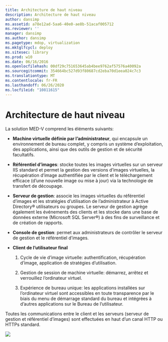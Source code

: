 ```yaml
---
title: Architecture de haut niveau
description: Architecture de haut niveau
author: dansimp
ms.assetid: a78e12ad-5aa6-40e0-ae8b-51acaf005712
ms.reviewer: ''
manager: dansimp
ms.author: dansimp
ms.pagetype: mdop, virtualization
ms.mktglfcycl: deploy
ms.sitesec: library
ms.prod: w10
ms.date: 06/16/2016
ms.openlocfilehash: 00df29c751653645ab4bee9762af57576a40092a
ms.sourcegitcommit: 354664bc527d93f80687cd2eba70d1eea024c7c3
ms.translationtype: MT
ms.contentlocale: fr-FR
ms.lasthandoff: 06/26/2020
ms.locfileid: "10811615"
---
```

# Architecture de haut niveau


La solution MED-V comprend les éléments suivants:

-   **Machine virtuelle définie par l’administrateur**, qui encapsule un environnement de bureau complet, y compris un système d’exploitation, des applications, ainsi que des outils de gestion et de sécurité facultatifs.

-   **Référentiel d’images**: stocke toutes les images virtuelles sur un serveur IIS standard et permet la gestion des versions d’images virtuelles, la récupération d’image authentifiée par le client et le téléchargement efficace (d’une nouvelle image ou mise à jour) via la technologie de transfert de découpage.

-   **Serveur de gestion**: associe les images virtuelles du référentiel d’images et les stratégies d’utilisation de l’administrateur à Active Directory® utilisateurs ou groupes. Le serveur de gestion agrège également les événements des clients et les stocke dans une base de données externe (Microsoft SQL Server®) à des fins de surveillance et de création de rapports.

-   **Console de gestion**: permet aux administrateurs de contrôler le serveur de gestion et le référentiel d’images.

-   **Client de l’utilisateur final**

    1.  Cycle de vie d’image virtuelle: authentification, récupération d’image, application de stratégies d’utilisation.

    2.  Gestion de session de machine virtuelle: démarrez, arrêtez et verrouillez l’ordinateur virtuel.

    3.  Expérience de bureau unique: les applications installées sur l’ordinateur virtuel sont accessibles en toute transparence par le biais du menu de démarrage standard du bureau et intégrées à d’autres applications sur le Bureau de l’utilisateur.

Toutes les communications entre le client et les serveurs (serveur de gestion et référentiel d’images) sont effectuées en haut d’un canal HTTP ou HTTPs standard.

![](images/506f54d0-38fa-446a-8070-17ae26da5355.gif)

 

 





